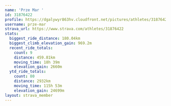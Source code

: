 ```yaml
---
name: 'Prze Mar '
id: 31876422
profile: https://dgalywyr863hv.cloudfront.net/pictures/athletes/31876422/22548952/4/large.jpg
username: prze-mar
strava_url: https://www.strava.com/athletes/31876422
stats:
  biggest_ride_distance: 180.04km
  biggest_climb_elevation_gain: 969.2m
  recent_ride_totals:
    count: 9
    distance: 459.81km
    moving_time: 18h 39m
    elevation_gain: 2660m
  ytd_ride_totals:
    count: 80
    distance: 2932km
    moving_time: 115h 53m
    elevation_gain: 24699m
layout: strava_member
--- 
```

